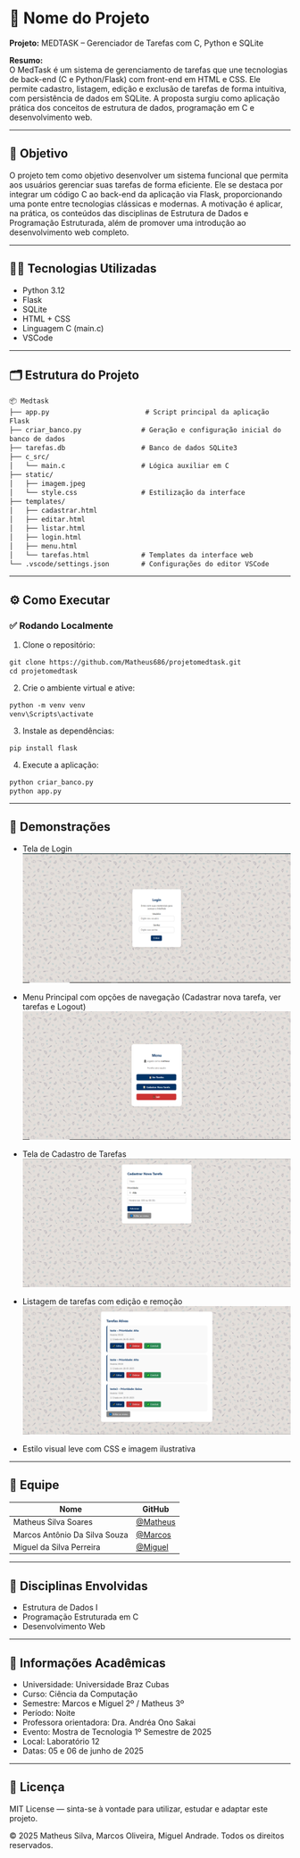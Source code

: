 
# 🚀 Nome do Projeto

**Projeto:** MEDTASK – Gerenciador de Tarefas com C, Python e SQLite

**Resumo:**  
O MedTask é um sistema de gerenciamento de tarefas que une tecnologias de back-end (C e Python/Flask) com front-end em HTML e CSS. Ele permite cadastro, listagem, edição e exclusão de tarefas de forma intuitiva, com persistência de dados em SQLite. A proposta surgiu como aplicação prática dos conceitos de estrutura de dados, programação em C e desenvolvimento web.

---

## 🎯 Objetivo

O projeto tem como objetivo desenvolver um sistema funcional que permita aos usuários gerenciar suas tarefas de forma eficiente. Ele se destaca por integrar um código C ao back-end da aplicação via Flask, proporcionando uma ponte entre tecnologias clássicas e modernas. A motivação é aplicar, na prática, os conteúdos das disciplinas de Estrutura de Dados e Programação Estruturada, além de promover uma introdução ao desenvolvimento web completo.

---

## 👨‍💻 Tecnologias Utilizadas

- Python 3.12 
- Flask
- SQLite 
- HTML + CSS 
- Linguagem C (main.c)
- VSCode

---

## 🗂️ Estrutura do Projeto

```
📦 Medtask
├── app.py                        # Script principal da aplicação Flask
├── criar_banco.py               # Geração e configuração inicial do banco de dados
├── tarefas.db                   # Banco de dados SQLite3
├── c_src/
│   └── main.c                   # Lógica auxiliar em C
├── static/
│   ├── imagem.jpeg
│   └── style.css                # Estilização da interface
├── templates/
│   ├── cadastrar.html
│   ├── editar.html
│   ├── listar.html
│   ├── login.html
│   ├── menu.html
│   └── tarefas.html             # Templates da interface web
└── .vscode/settings.json        # Configurações do editor VSCode
```

---

## ⚙️ Como Executar

### ✅ Rodando Localmente

1. Clone o repositório:

```
git clone https://github.com/Matheus686/projetomedtask.git
cd projetomedtask
```

2. Crie o ambiente virtual e ative:

```
python -m venv venv
venv\Scripts\activate
```

3. Instale as dependências:

```
pip install flask
```

4. Execute a aplicação:

```
python criar_banco.py
python app.py
```

---

## 📸 Demonstrações

- Tela de Login  
  ![Login](static/Login.PNG)

- Menu Principal com opções de navegação (Cadastrar nova tarefa, ver tarefas e Logout)  
  ![Menu](static/Menu.PNG)

- Tela de Cadastro de Tarefas  
  ![Cadastrar](static/Cadastrar.PNG)

- Listagem de tarefas com edição e remoção  
  ![Listar](static/Lista%20de%20tarefas.PNG)

- Estilo visual leve com CSS e imagem ilustrativa

---

## 👥 Equipe

| Nome                              | GitHub                                          |
|-----------------------------------|--------------------------------------------------|
| Matheus Silva Soares             | [@Matheus](https://github.com/Matheus686) |
| Marcos Antônio Da Silva Souza    | [@Marcos](https://github.com/MacQueenDev)                                     |
| Miguel da Silva Perreira         | [@Miguel](https://github.com/MiguelPereira7)                                     |

---

## 🧠 Disciplinas Envolvidas

- Estrutura de Dados I
- Programação Estruturada em C
- Desenvolvimento Web

---

## 🏫 Informações Acadêmicas

- Universidade: Universidade Braz Cubas
- Curso: Ciência da Computação
- Semestre: Marcos e Miguel 2º / Matheus 3º
- Período: Noite
- Professora orientadora: Dra. Andréa Ono Sakai
- Evento: Mostra de Tecnologia 1º Semestre de 2025
- Local: Laboratório 12
- Datas: 05 e 06 de junho de 2025

---

## 📄 Licença

MIT License — sinta-se à vontade para utilizar, estudar e adaptar este projeto.

 © 2025 Matheus Silva, Marcos Oliveira, Miguel Andrade. Todos os direitos reservados.
